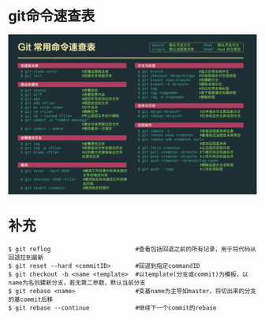 # git命令速查表

<img src="Picture/git.png" alt="git" style="zoom:50%;" />

# 补充

```shell
$ git reflog						#查看包括回退之前的所有记录，用于将代码从回退拉到最新
$ git reset --hard <commitID>		#回退到指定commandID
$ git checkout -b <name <template>	#以template(分支或commit)为模板，以name为名创建新分支，若无第二参数，默认当前分支
$ git rebase <name>					#变基name为主导如master，将切出来的分支的基commit后移
$ git rebase --continue				#继续下一个commit的rebase
```





